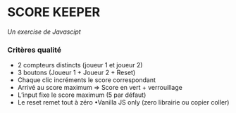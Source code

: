 # SCORE KEEPER
*Un exercise de Javascipt*

### Critères qualité
* 2 compteurs distincts (joueur 1 et joueur 2)
* 3 boutons (Joueur 1 + Joueur 2 + Reset)
* Chaque clic incréments le score correspondant
* Arrivé au score maximum => Score en vert + verrouillage
* L’input fixe le score maximum (5 par défaut)
* Le reset remet tout à zéro •Vanilla JS only (zero librairie ou copier coller)


